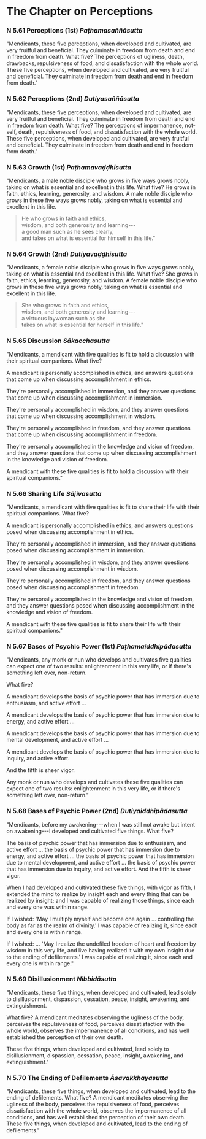 # The Chapter on Perceptions

### N 5.61 Perceptions (1st)  *Paṭhamasaññāsutta*

"Mendicants, these five perceptions, when developed and cultivated, are
very fruitful and beneficial. They culminate in freedom from death and
end in freedom from death. What five? The perceptions of ugliness,
death, drawbacks, repulsiveness of food, and dissatisfaction with the
whole world. These five perceptions, when developed and cultivated, are
very fruitful and beneficial. They culminate in freedom from death and
end in freedom from death."

<!--pg-->
### N 5.62 Perceptions (2nd)  *Dutiyasaññāsutta*

"Mendicants, these five perceptions, when developed and cultivated, are
very fruitful and beneficial. They culminate in freedom from death and
end in freedom from death. What five? The perceptions of impermanence,
not-self, death, repulsiveness of food, and dissatisfaction with the
whole world. These five perceptions, when developed and cultivated, are
very fruitful and beneficial. They culminate in freedom from death and
end in freedom from death."

<!--pg-->
### N 5.63 Growth (1st)  *Paṭhamavaḍḍhisutta*

"Mendicants, a male noble disciple who grows in five ways grows nobly,
taking on what is essential and excellent in this life. What five? He
grows in faith, ethics, learning, generosity, and wisdom. A male noble
disciple who grows in these five ways grows nobly, taking on what is
essential and excellent in this life.

> He who grows in faith and ethics,\
> wisdom, and both generosity and learning---\
> a good man such as he sees clearly,\
> and takes on what is essential for himself in this life."

<!--pg-->
### N 5.64 Growth (2nd)  *Dutiyavaḍḍhisutta*

"Mendicants, a female noble disciple who grows in five ways grows nobly,
taking on what is essential and excellent in this life. What five? She
grows in faith, ethics, learning, generosity, and wisdom. A female noble
disciple who grows in these five ways grows nobly, taking on what is
essential and excellent in this life.

> She who grows in faith and ethics,\
> wisdom, and both generosity and learning---\
> a virtuous laywoman such as she\
> takes on what is essential for herself in this life."

<!--pg-->
### N 5.65 Discussion  *Sākacchasutta*

"Mendicants, a mendicant with five qualities is fit to hold a discussion
with their spiritual companions. What five?

A mendicant is personally accomplished in ethics, and answers questions
that come up when discussing accomplishment in ethics.

They're personally accomplished in immersion, and they answer questions
that come up when discussing accomplishment in immersion.

They're personally accomplished in wisdom, and they answer questions
that come up when discussing accomplishment in wisdom.

They're personally accomplished in freedom, and they answer questions
that come up when discussing accomplishment in freedom.

They're personally accomplished in the knowledge and vision of freedom,
and they answer questions that come up when discussing accomplishment in
the knowledge and vision of freedom.

A mendicant with these five qualities is fit to hold a discussion with
their spiritual companions."

<!--pg-->
### N 5.66 Sharing Life  *Sājīvasutta*

"Mendicants, a mendicant with five qualities is fit to share their life
with their spiritual companions. What five?

A mendicant is personally accomplished in ethics, and answers questions
posed when discussing accomplishment in ethics.

They're personally accomplished in immersion, and they answer questions
posed when discussing accomplishment in immersion.

They're personally accomplished in wisdom, and they answer questions
posed when discussing accomplishment in wisdom.

They're personally accomplished in freedom, and they answer questions
posed when discussing accomplishment in freedom.

They're personally accomplished in the knowledge and vision of freedom,
and they answer questions posed when discussing accomplishment in the
knowledge and vision of freedom.

A mendicant with these five qualities is fit to share their life with
their spiritual companions."

<!--pg-->
### N 5.67 Bases of Psychic Power (1st)  *Paṭhamaiddhipādasutta*

"Mendicants, any monk or nun who develops and cultivates five qualities
can expect one of two results: enlightenment in this very life, or if
there's something left over, non-return.

What five?

A mendicant develops the basis of psychic power that has immersion due
to enthusiasm, and active effort ...

A mendicant develops the basis of psychic power that has immersion due
to energy, and active effort ...

A mendicant develops the basis of psychic power that has immersion due
to mental development, and active effort ...

A mendicant develops the basis of psychic power that has immersion due
to inquiry, and active effort.

And the fifth is sheer vigor.

Any monk or nun who develops and cultivates these five qualities can
expect one of two results: enlightenment in this very life, or if
there's something left over, non-return."

<!--pg-->
### N 5.68 Bases of Psychic Power (2nd)  *Dutiyaiddhipādasutta*

"Mendicants, before my awakening---when I was still not awake but intent
on awakening---I developed and cultivated five things. What five?

The basis of psychic power that has immersion due to enthusiasm, and
active effort ... the basis of psychic power that has immersion due to
energy, and active effort ... the basis of psychic power that has
immersion due to mental development, and active effort ... the basis of
psychic power that has immersion due to inquiry, and active effort. And
the fifth is sheer vigor.

When I had developed and cultivated these five things, with vigor as
fifth, I extended the mind to realize by insight each and every thing
that can be realized by insight; and I was capable of realizing those
things, since each and every one was within range.

If I wished: 'May I multiply myself and become one again ... controlling
the body as far as the realm of divinity.' I was capable of realizing
it, since each and every one is within range.

If I wished: ... 'May I realize the undefiled freedom of heart and
freedom by wisdom in this very life, and live having realized it with my
own insight due to the ending of defilements.' I was capable of
realizing it, since each and every one is within range."

<!--pg-->
### N 5.69 Disillusionment  *Nibbidāsutta*

"Mendicants, these five things, when developed and cultivated, lead
solely to disillusionment, dispassion, cessation, peace, insight,
awakening, and extinguishment.

What five? A mendicant meditates observing the ugliness of the body,
perceives the repulsiveness of food, perceives dissatisfaction with the
whole world, observes the impermanence of all conditions, and has well
established the perception of their own death.

These five things, when developed and cultivated, lead solely to
disillusionment, dispassion, cessation, peace, insight, awakening, and
extinguishment."

<!--pg-->
### N 5.70 The Ending of Defilements  *Āsavakkhayasutta*

"Mendicants, these five things, when developed and cultivated, lead to
the ending of defilements. What five? A mendicant meditates observing
the ugliness of the body, perceives the repulsiveness of food, perceives
dissatisfaction with the whole world, observes the impermanence of all
conditions, and has well established the perception of their own death.
These five things, when developed and cultivated, lead to the ending of
defilements."

